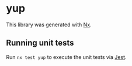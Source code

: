 # yup

This library was generated with [Nx](https://nx.dev).

## Running unit tests

Run `nx test yup` to execute the unit tests via [Jest](https://jestjs.io).
